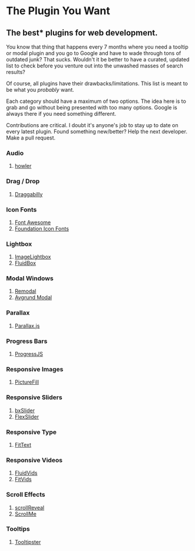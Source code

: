 # The Plugin You Want
## The best* plugins for web development.

You know that thing that happens every 7 months where you need a tooltip or
modal plugin and you go to Google and have to wade through tons of outdated
junk? That sucks. Wouldn't it be better to have a curated, updated list to
check before you venture out into the unwashed masses of search results?

Of course, all plugins have their drawbacks/limitations. This list is
meant to be what you *probably* want.

Each category should have a maximum of two options. The idea here is to
grab and go without being presented with too many options. Google is always
there if you need something different.

Contributions are critical. I doubt it's anyone's job to stay up to date on
every latest plugin. Found something new/better? Help the next developer.
Make a pull request.

### Audio

1. [howler](http://goldfirestudios.com/blog/104/howler.js-Modern-Web-Audio-Javascript-Library)

### Drag / Drop

1. [Draggabilly](http://draggabilly.desandro.com/)

### Icon Fonts

1. [Font Awesome](http://fortawesome.github.io/Font-Awesome)
2. [Foundation Icon Fonts](http://zurb.com/playground/foundation-icon-fonts-3) 

### Lightbox

1. [ImageLightbox](http://osvaldas.info/image-lightbox-responsive-touch-friendly)
2. [FluidBox](http://codepen.io/terrymun/full/JKHwp)

### Modal Windows

1. [Remodal](http://vodkabears.github.io/remodal/)
2. [Avgrund Modal](http://labs.voronianski.com/jquery.avgrund.js/)

### Parallax
1. [Parallax.js](http://matthew.wagerfield.com/parallax/)

### Progress Bars

1. [ProgressJS](http://usablica.github.io/progress.js/)

### Responsive Images

1. [PictureFill](https://github.com/scottjehl/picturefill)

### Responsive Sliders

1. [bxSlider](http://bxslider.com/)
2. [FlexSlider](http://www.woothemes.com/flexslider/)

### Responsive Type

1. [FitText](http://fittextjs.com/)

### Responsive Videos

1. [FluidVids](http://toddmotto.com/fluid-and-responsive-youtube-and-vimeo-videos-with-fluidvids-js/)
2. [FitVids](http://fitvidsjs.com/)

### Scroll Effects

1. [scrollReveal](http://scrollrevealjs.org/)
2. [ScrollMe](http://scrollme.nckprsn.com/)

### Tooltips

1. [Tooltipster](http://iamceege.github.io/tooltipster/)
